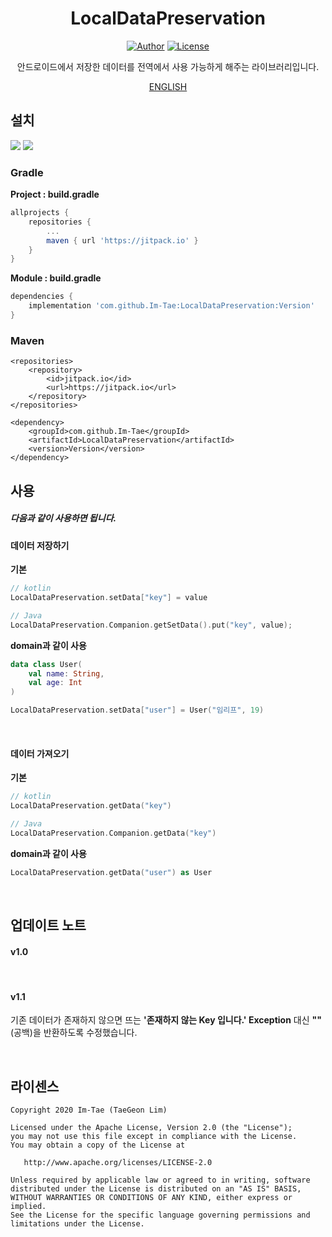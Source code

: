 <h1 align="center">LocalDataPreservation</h1>

<p align="center">
  <a href="https://github.com/Im-Tae"><img alt="Author" src="https://img.shields.io/badge/author-Im--Tae-red.svg"/></a>
  <a href="https://opensource.org/licenses/Apache-2.0"><img alt="License" src="https://img.shields.io/badge/License-Apache%202.0-blue.svg"/></a>
</p>
<p align="center">  
안드로이드에서 저장한 데이터를 전역에서 사용 가능하게 해주는 라이브러리입니다.</p>
<p align="center">
    <a href="https://github.com/Im-Tae/LocalDataPreservation/blob/master/README/ENGLISH.md">ENGLISH<a/>
</p>






## 설치

[![](https://jitci.com/gh/Im-Tae/LocalDataPreservation/svg)](https://jitci.com/gh/Im-Tae/LocalDataPreservation) [![](https://jitpack.io/v/Im-Tae/LocalDataPreservation.svg)](https://jitpack.io/#Im-Tae/LocalDataPreservation) 

### Gradle

**Project : build.gradle**

```gradle
allprojects {
    repositories {
	    ...
	    maven { url 'https://jitpack.io' }
	}
}
```

**Module : build.gradle**

```gradle
dependencies {
    implementation 'com.github.Im-Tae:LocalDataPreservation:Version'
}
```



### Maven

```maven
<repositories>
	<repository>
		<id>jitpack.io</id>
		<url>https://jitpack.io</url>
	</repository>
</repositories>
```

```maven
<dependency>
	<groupId>com.github.Im-Tae</groupId>
	<artifactId>LocalDataPreservation</artifactId>
	<version>Version</version>
</dependency>
```



## 사용

##### 다음과 같이 사용하면 됩니다.



#### 데이터 저장하기



**기본**

```kotlin
// kotlin
LocalDataPreservation.setData["key"] = value

// Java
LocalDataPreservation.Companion.getSetData().put("key", value);
```



**domain과 같이 사용**

```kotlin
data class User(
    val name: String,
    val age: Int
)
```

```kotlin
LocalDataPreservation.setData["user"] = User("임리프", 19)
```

</br>



#### 데이터 가져오기



**기본**

```kotlin
// kotlin
LocalDataPreservation.getData("key")

// Java
LocalDataPreservation.Companion.getData("key")
```



**domain과 같이 사용**

```kotlin
LocalDataPreservation.getData("user") as User
```





</br>

## 업데이트 노트

#### v1.0



</br>

#### v1.1

기존 데이터가 존재하지 않으면 뜨는 **'존재하지 않는 Key 입니다.' Exception** 대신 **""** (공백)을 반환하도록 수정했습니다.

</br>

## 라이센스

```
Copyright 2020 Im-Tae (TaeGeon Lim)

Licensed under the Apache License, Version 2.0 (the "License");
you may not use this file except in compliance with the License.
You may obtain a copy of the License at

   http://www.apache.org/licenses/LICENSE-2.0

Unless required by applicable law or agreed to in writing, software
distributed under the License is distributed on an "AS IS" BASIS,
WITHOUT WARRANTIES OR CONDITIONS OF ANY KIND, either express or implied.
See the License for the specific language governing permissions and
limitations under the License.
```

